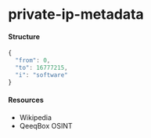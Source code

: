 # private-ip-metadata

#### Structure
```js
{
  "from": 0,
  "to": 16777215,
  "i": "software"
}
```
#### Resources
- Wikipedia
- QeeqBox OSINT

